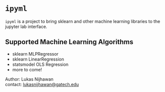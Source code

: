 # `ipyml`

`ipyml` is a project to bring sklearn and other machine learning libraries to the jupyter lab interface.

## Supported Machine Learning Algorithms

- sklearn MLPRegressor
- sklearn LinearRegression
- statsmodel OLS Regression
- more to come!

Author: Lukas Nijhawan  
contact: lukasnijhawan@gatech.edu
